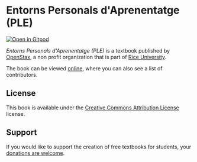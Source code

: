 # Entorns Personals d'Aprenentatge (PLE)

[![Open in Gitpod](https://gitpod.io/button/open-in-gitpod.svg)](https://gitpod.io/from-referrer/)

_Entorns Personals d'Aprenentatge (PLE)_ is a textbook published by [OpenStax](https://openstax.org/), a non profit organization that is part of [Rice University](https://www.rice.edu/).

The book can be viewed [online](https://github.com/cnx-user-books/cnxbook-entorns-personals-d-aprenentatge-ple/releases/latest), where you can also see a list of contributors.

## License
This book is available under the [Creative Commons Attribution License](./LICENSE) license.

## Support
If you would like to support the creation of free textbooks for students, your [donations are welcome](https://riceconnect.rice.edu/donation/support-openstax-banner).

